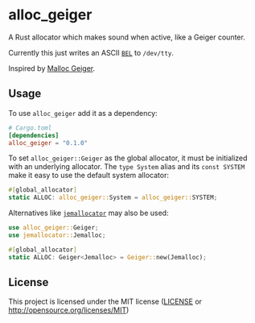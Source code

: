 # alloc_geiger

A Rust allocator which makes sound when active, like a Geiger counter.

Currently this just writes an ASCII [`BEL`] to `/dev/tty`.

Inspired by [Malloc Geiger].

[`BEL`]: https://en.wikipedia.org/wiki/Bell_character
[Malloc Geiger]: https://github.com/laserallan/malloc_geiger

## Usage

To use `alloc_geiger` add it as a dependency:

```toml
# Cargo.toml
[dependencies]
alloc_geiger = "0.1.0"
```

To set `alloc_geiger::Geiger` as the global allocator, it must be initialized
with an underlying allocator. The `type System` alias and its `const SYSTEM`
make it easy to use the default system allocator:

```rust
#[global_allocator]
static ALLOC: alloc_geiger::System = alloc_geiger::SYSTEM;
```

Alternatives like [`jemallocator`] may also be used:

```rust
use alloc_geiger::Geiger;
use jemallocator::Jemalloc;

#[global_allocator]
static ALLOC: Geiger<Jemalloc> = Geiger::new(Jemalloc);
```

[`jemallocator`]: https://crates.io/crates/jemallocator

## License

This project is licensed under the MIT license
([LICENSE](LICENSE) or <http://opensource.org/licenses/MIT>)

